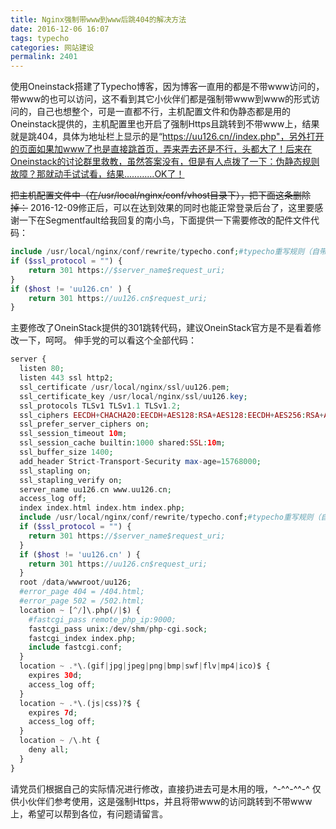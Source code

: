 ```yaml
---
title: Nginx强制带www到www后跳404的解决方法
date: 2016-12-06 16:07
tags: typecho
categories: 网站建设
permalink: 2401
---
```


使用Oneinstack搭建了Typecho博客，因为博客一直用的都是不带www访问的，带www的也可以访问，这不看到其它小伙伴们都是强制带www到www的形式访问的，自己也想整个，可是一直都不行，主机配置文件和伪静态都是用的Oneinstack提供的，主机配置里也开启了强制Https且跳转到不带www上，结果就是跳404，具体为地址栏上显示的是“https://uu126.cn//index.php"，另外打开的页面如果加www了也是直接跳首页，弄来弄去还是不行，头都大了！后来在Oneinstack的讨论群里救教，虽然答案没有，但是有人点拨了一下：伪静态规则故障？那就动手试试看，结果…………OK了！

<!--more-->

<del>把主机配置文件中（在/usr/local/nginx/conf/vhost目录下），把下面这条删除掉：</del>
2016-12-09修正后，可以在达到效果的同时也能正常登录后台了，这里要感谢一下在Segmentfault给我回复的南小鸟，下面提供一下需要修改的配件文件代码：
```php
include /usr/local/nginx/conf/rewrite/typecho.conf;#typecho重写规则（自带）
if ($ssl_protocol = "") {
    return 301 https://$server_name$request_uri; 
} 
if ($host != 'uu126.cn' ) {
    return 301 https://uu126.cn$request_uri; 
} 
```
主要修改了OneinStack提供的301跳转代码，建议OneinStack官方是不是看着修改一下，呵呵。
伸手党的可以看这个全部代码：
```php
server {
  listen 80;
  listen 443 ssl http2;
  ssl_certificate /usr/local/nginx/ssl/uu126.pem;
  ssl_certificate_key /usr/local/nginx/ssl/uu126.key;
  ssl_protocols TLSv1 TLSv1.1 TLSv1.2;
  ssl_ciphers EECDH+CHACHA20:EECDH+AES128:RSA+AES128:EECDH+AES256:RSA+AES256:EECDH+3DES:RSA+3DES:!MD5;
  ssl_prefer_server_ciphers on;
  ssl_session_timeout 10m;
  ssl_session_cache builtin:1000 shared:SSL:10m;
  ssl_buffer_size 1400;
  add_header Strict-Transport-Security max-age=15768000;
  ssl_stapling on;
  ssl_stapling_verify on;
  server_name uu126.cn www.uu126.cn;
  access_log off;
  index index.html index.htm index.php;
  include /usr/local/nginx/conf/rewrite/typecho.conf;#typecho重写规则（自带）
  if ($ssl_protocol = "") {
    return 301 https://$server_name$request_uri; 
  } 
  if ($host != 'uu126.cn' ) {
    return 301 https://uu126.cn$request_uri; 
  } 
  root /data/wwwroot/uu126;
  #error_page 404 = /404.html;
  #error_page 502 = /502.html;
  location ~ [^/]\.php(/|$) {
    #fastcgi_pass remote_php_ip:9000;
    fastcgi_pass unix:/dev/shm/php-cgi.sock;
    fastcgi_index index.php;
    include fastcgi.conf;
  }
  location ~ .*\.(gif|jpg|jpeg|png|bmp|swf|flv|mp4|ico)$ {
    expires 30d;
    access_log off;
  }
  location ~ .*\.(js|css)?$ {
    expires 7d;
    access_log off;
  }
  location ~ /\.ht {
    deny all;
  }
}
```
请党员们根据自己的实际情况进行修改，直接扔进去可是木用的哦，^-^^-^^-^
仅供小伙伴们参考使用，这是强制Https，并且将带www的访问跳转到不带www上，希望可以帮到各位，有问题请留言。
